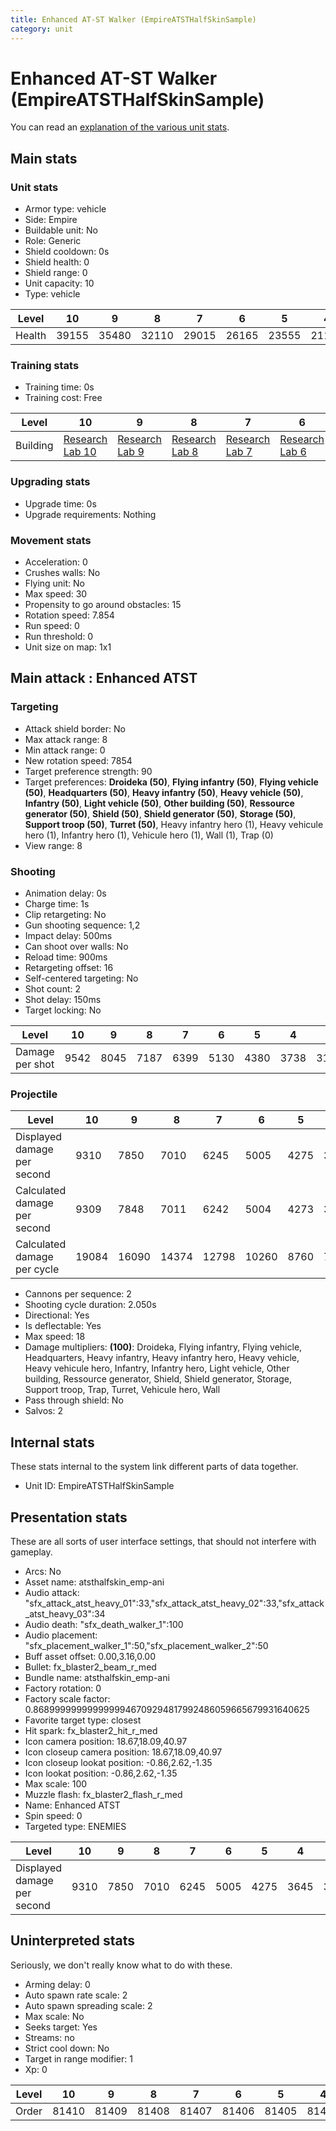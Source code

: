 ```yaml
---
title: Enhanced AT-ST Walker (EmpireATSTHalfSkinSample)
category: unit
---
```


# Enhanced AT-ST Walker (EmpireATSTHalfSkinSample)

You can read an [explanation  of the various unit stats](unitexplained.md).

## Main stats

### Unit stats

  * Armor type: vehicle
  * Side: Empire
  * Buildable unit: No
  * Role: Generic
  * Shield cooldown: 0s
  * Shield health: 0
  * Shield range: 0
  * Unit capacity: 10
  * Type: vehicle

|Level |10   |9    |8    |7    |6    |5    |4    |3    |2    |1    |
|------|-----|-----|-----|-----|-----|-----|-----|-----|-----|-----|
|Health|39155|35480|32110|29015|26165|23555|21170|18975|16965|15120|


### Training stats

  * Training time: 0s
  * Training cost: Free

|Level   |10                                      |9                                      |8                                      |7                                      |6                                      |5                                      |4                                      |3                                      |2                                      |1                              |
|--------|----------------------------------------|---------------------------------------|---------------------------------------|---------------------------------------|---------------------------------------|---------------------------------------|---------------------------------------|---------------------------------------|---------------------------------------|-------------------------------|
|Building|[Research Lab 10](empireOffenseLab.html)|[Research Lab 9](empireOffenseLab.html)|[Research Lab 8](empireOffenseLab.html)|[Research Lab 7](empireOffenseLab.html)|[Research Lab 6](empireOffenseLab.html)|[Research Lab 5](empireOffenseLab.html)|[Research Lab 4](empireOffenseLab.html)|[Research Lab 3](empireOffenseLab.html)|[Research Lab 2](empireOffenseLab.html)|[Factory 2](empireFactory.html)|


### Upgrading stats

  * Upgrade time: 0s
  * Upgrade requirements: Nothing

### Movement stats

  * Acceleration: 0
  * Crushes walls: No
  * Flying unit: No
  * Max speed: 30
  * Propensity to go around obstacles: 15
  * Rotation speed: 7.854
  * Run speed: 0
  * Run threshold: 0
  * Unit size on map: 1x1

## Main attack : Enhanced ATST

### Targeting

  * Attack shield border: No
  * Max attack range: 8
  * Min attack range: 0
  * New rotation speed: 7854
  * Target preference strength: 90
  * Target preferences: **Droideka (50)**, **Flying infantry (50)**, **Flying vehicle (50)**, **Headquarters (50)**, **Heavy infantry (50)**, **Heavy vehicle (50)**, **Infantry (50)**, **Light vehicle (50)**, **Other building (50)**, **Ressource generator (50)**, **Shield (50)**, **Shield generator (50)**, **Storage (50)**, **Support troop (50)**, **Turret (50)**, Heavy infantry hero (1), Heavy vehicule hero (1), Infantry hero (1), Vehicule hero (1), Wall (1), Trap (0)
  * View range: 8

### Shooting

  * Animation delay: 0s
  * Charge time: 1s
  * Clip retargeting: No
  * Gun shooting sequence: 1,2
  * Impact delay: 500ms
  * Can shoot over walls: No
  * Reload time: 900ms
  * Retargeting offset: 16
  * Self-centered targeting: No
  * Shot count: 2
  * Shot delay: 150ms
  * Target locking: No

|Level          |10  |9   |8   |7   |6   |5   |4   |3   |2   |1   |
|---------------|----|----|----|----|----|----|----|----|----|----|
|Damage per shot|9542|8045|7187|6399|5130|4380|3738|3176|2693|2230|


### Projectile

|Level                       |10   |9    |8    |7    |6    |5   |4   |3   |2   |1   |
|----------------------------|-----|-----|-----|-----|-----|----|----|----|----|----|
|Displayed damage per second |9310 |7850 |7010 |6245 |5005 |4275|3645|3100|2625|2175|
|Calculated damage per second|9309 |7848 |7011 |6242 |5004 |4273|3646|3098|2627|2175|
|Calculated damage per cycle |19084|16090|14374|12798|10260|8760|7476|6352|5386|4460|


  * Cannons per sequence: 2
  * Shooting cycle duration: 2.050s
  * Directional: Yes
  * Is deflectable: Yes
  * Max speed: 18
  * Damage multipliers: **(100)**: Droideka, Flying infantry, Flying vehicle, Headquarters, Heavy infantry, Heavy infantry hero, Heavy vehicle, Heavy vehicule hero, Infantry, Infantry hero, Light vehicle, Other building, Ressource generator, Shield, Shield generator, Storage, Support troop, Trap, Turret, Vehicule hero, Wall
  * Pass through shield: No
  * Salvos: 2

## Internal stats

These stats internal to the system link different parts of data together.

  * Unit ID: EmpireATSTHalfSkinSample

## Presentation stats

These are all sorts of user interface settings, that should not interfere with gameplay.

  * Arcs: No
  * Asset name: atsthalfskin_emp-ani
  * Audio attack: "sfx_attack_atst_heavy_01":33,"sfx_attack_atst_heavy_02":33,"sfx_attack_atst_heavy_03":34
  * Audio death: "sfx_death_walker_1":100
  * Audio placement: "sfx_placement_walker_1":50,"sfx_placement_walker_2":50
  * Buff asset offset: 0.00,3.16,0.00
  * Bullet: fx_blaster2_beam_r_med
  * Bundle name: atsthalfskin_emp-ani
  * Factory rotation: 0
  * Factory scale factor: 0.8689999999999999946709294817992486059665679931640625
  * Favorite target type: closest
  * Hit spark: fx_blaster2_hit_r_med
  * Icon camera position: 18.67,18.09,40.97
  * Icon closeup camera position: 18.67,18.09,40.97
  * Icon closeup lookat position: -0.86,2.62,-1.35
  * Icon lookat position: -0.86,2.62,-1.35
  * Max scale: 100
  * Muzzle flash: fx_blaster2_flash_r_med
  * Name: Enhanced ATST
  * Spin speed: 0
  * Targeted type: ENEMIES

|Level                      |10  |9   |8   |7   |6   |5   |4   |3   |2   |1   |
|---------------------------|----|----|----|----|----|----|----|----|----|----|
|Displayed damage per second|9310|7850|7010|6245|5005|4275|3645|3100|2625|2175|


## Uninterpreted stats

Seriously, we don't really know what to do with these.

  * Arming delay: 0
  * Auto spawn rate scale: 2
  * Auto spawn spreading scale: 2
  * Max scale: No
  * Seeks target: Yes
  * Streams: no
  * Strict cool down: No
  * Target in range modifier: 1
  * Xp: 0

|Level|10   |9    |8    |7    |6    |5    |4    |3    |2    |1    |
|-----|-----|-----|-----|-----|-----|-----|-----|-----|-----|-----|
|Order|81410|81409|81408|81407|81406|81405|81404|81403|81402|81401|


